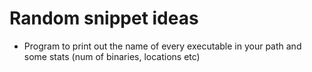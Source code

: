 # Random snippet ideas

- Program to print out the name of every executable in your path
  and some stats (num of binaries, locations etc)
